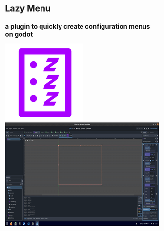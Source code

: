 # Lazy Menu
## a plugin to quickly create configuration menus on godot

<img src="./icon.svg">
<img src="./example_1.gif" width="800" height="338" />
